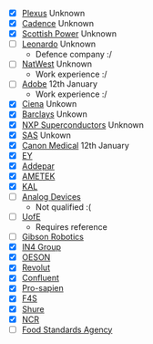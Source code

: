 - [x] [Plexus](https://www.linkedin.com/jobs/view/3779502729/?eBP=CwEAAAGMj2BJUAycuaGw3lptuVYGoyUMkDgPflP0KxSsHJFS4BwzZtvDKXxDhAJ1HGRy5LneTwFXRk9j9waT3caqqo9QWL84SJV5FrLIGR3Z7PYegpbxTy3f2o66_JzIvVRZZdjz3vFPyVtj09CJ5QYQ580LuRLXzqOrmwrdHgKy-ScnAtBhoipaDFjjOX1Hk3cvYV4eAOqiEA-tziSTY3Je3SLUzM_hrO7dcftVp2zatt9leyLHbYs1eRMw9129lKGJUSpH7oe218hFT0nJsjfcfNWOxCQcwiyPqUa-ipsnggAoRPVGlzsTAiz4EVQ1JF7UVHguSM9jDOvb5OhmpD56pwU3EdCltF943oo_u8WmbeTzam3QnZc9XzReFsSvevJg0UR2XYwAE4E&refId=2w7lMLMq6olmSuc21J%2B3fQ%3D%3D&trackingId=AL71ja5BbT39%2Fk9898jGjA%3D%3D&trk=flagship3_search_srp_jobs) Unknown
- [x] [Cadence](https://www.linkedin.com/jobs/view/software-intern-at-cadence-design-systems-3776632188/?utm_campaign=google_jobs_apply&utm_source=google_jobs_apply&utm_medium=organic&originalSubdomain=uk) Unknown
- [x] [Scottish Power](https://www.linkedin.com/jobs/view/3780348341/?eBP=CwEAAAGMj159rCB3ejifMsqbAGQPDQnkZgRQ86qXemDalG_C-hnGTstaTJl8MbhSmrxnAMOwXRzxg_7IGAILyEQF7a-o_3A9wSI906cIA8rt-VtoXgXrgkPMpQHsI03PKyb3jO2UIX8I6un3uU4b0A-oNJk9w0WOlagrFgoOrJsRAteKO_nzX6pe0jdx5_3V7vo65ALBHM2ue6sLoqS68H5csVbzZi7shc2aJXkX6KhaXCzGgPOUa86_zpv43PK_TW_xdSe0miaNF0Dj_AGJxJrib1jwoYqk_gbssITmSjZkgjVwmlgfMO2F9YzyLjdlZWwzwogp4lTpRHy03fTVnKdYdzYPBai0cO8YS5_A02WsbpxM4tguEFzpXyEdWQdkzl3fGLaZGJQV&refId=3owa696D8zgvtuvOaYUhwQ%3D%3D&trackingId=tAc2fj%2FhEPlCO%2BO%2FlBLbEA%3D%3D&trk=flagship3_search_srp_jobs) Unknown
- [ ] [Leonardo](https://www.linkedin.com/jobs/view/3778188995/?eBP=CwEAAAGMj2BEzZxkNDQuv_bJYRh-ASQRsYAKmFr-HZRRojAWMGqBu1LsUk2Nawd7Zyh3zxi18gMgk7SCb24OyISn2RkRbYwZEJ-i3Kw5prUp809oXUtJpmIbW2IjhknwAWvNNJ26S51bKLCGIMmehLTlG1iSrHsVdgDxtJgI4_wD5LJ3Ou3WErXzExpXttBUP2bSVTqRr87EZEUznhgsDHue64gbPYjVF-jHOeXhsFo1460JxDnjQFTtCJBZ4yV5ySiEpMrAPUpiO-Oo5segm80kgT6P-PG-KD8-mTmBKJW-fxWe-zDiFvc5impsoxIPGOgNr77Dwugu3ZVGzZn4l70qkNxZ8e1OtWWJoOkpWFSA4vqnqDuUTqzZ9EvHZQlc2quJjfJ_PnEY&refId=22wrxfMPPbWSbpGzwKMvrg%3D%3D&trackingId=aqjYbRIePs3OuEmJFajNvA%3D%3D&trk=flagship3_search_srp_jobs) Unknown
	- Defence company :/
- [ ] [NatWest](https://jobs.natwestgroup.com/jobs/13295713-software-engineering-internship?bid=370) Unknown
	- Work experience :/
- [ ] [Adobe](https://careers.adobe.com/us/en/job/ADOBUSR139567EXTERNALENUS/2024-Intern-Software-Development-Engineering?utm_medium=phenom-feeds&source=LinkedIn&utm_source=linkedin) 12th January
	- Work experience :/
- [x] [Ciena](https://www.linkedin.com/jobs/view/3771941310/?eBP=CwEAAAGMj2BEzelKeA8_ut1VGudW3KIyuFx1CCb6JQYBCIO55yqJNmCqqmfGoWsb56BOK-f_iWtjRugZieBpaK9_4d22E4IS_dZdk1yHfoC5knScmy7-l6V5lmDYNmo3-wdtZa5ZLGVYcanOmr4rDPFE_PPkrON-eokqAAZ-jlZmlhi_Nuo2Tb_iV0kNzACpFJu7NMOomiTy-lq-WOEy8wXWnIMABMp8V2rVsK-fWnLQxZVjZ2prZs7WwdZs281GLPSBL7zTS-TYEydXqcS72GFPQp0W_yoDv_afh65yB6hX28fzjdrl6V_L5-wtNXuln1CUwcaOyZKRxDRYIasth0wThNPBQHAXWuRgLrRZs7sN9CqyRrKyPT1hGrKV5QRGZP5XPVM&refId=22wrxfMPPbWSbpGzwKMvrg%3D%3D&trackingId=muXR9ZflfN5aGgBzz63ucg%3D%3D&trk=flagship3_search_srp_jobs) Unkown
- [x] [Barclays](https://www.linkedin.com/jobs/view/technology-developer-summer-internship-programme-2024-glasgow-at-barclays-3709990301/?utm_campaign=google_jobs_apply&utm_source=google_jobs_apply&utm_medium=organic&originalSubdomain=uk) Unkown
- [x] [NXP Superconductors](https://www.linkedin.com/jobs/view/internship-software-engineering-2024-at-nxp-semiconductors-3784395814/?utm_campaign=google_jobs_apply&utm_source=google_jobs_apply&utm_medium=organic&originalSubdomain=uk) Unknown
- [x] [SAS](https://uk.whatjobs.com/job/Summer-2024-Technical/city-of-glasgow-glasgow/270260006?utm_campaign=google_jobs_apply&utm_source=google_jobs_apply&utm_medium=organic) Unkown
- [x] [Canon Medical](https://equatecareerhub.org.uk/job/summer-interns-2024-canon-medical/?utm_campaign=google_jobs_apply&utm_source=google_jobs_apply&utm_medium=organic) 12th January
- [x] [EY](https://ukstudents.ey.com/?jobs=%26program%5B%5D%3D41%26business-area%5B%5D%3D60%26sub-business-area%5B%5D%3D91%26location%5B%5D%3D52%26programme-start-date%5B%5D%3D45%26source%3DIndeed&paged=1)
- [x] [Addepar](https://www.glassdoor.co.uk/job-listing/software-engineer-intern-trading-edi-addepar-JV_IC3312271_KO0,36_KE37,44.htm?jl=1009091590630&cs=1_df3ed31d&s=58&t=SR&pos=104&src=GD_JOB_AD&guid=0000018dc6ea6fe78b0fcffd4a9d0b68&jobListingId=1009091590630&ea=1&ao=1136043&vt=w&jrtk=5-yul1-0-1hn3eks5rhdid800-53b4308a3e9214d2&cb=1708439269701&ctt=1708439311949)
- [x] [AMETEK](https://www.glassdoor.co.uk/job-listing/software-engineering-intern-openware-ametek-JV_IC3312271_KO0,36_KE37,43.htm?jl=1009106595311&cs=1_8a114175&s=58&t=SR&pos=107&src=GD_JOB_AD&guid=0000018dc6ea6fe78b0fcffd4a9d0b68&jobListingId=1009106595311&ao=1136043&vt=w&jrtk=5-yul1-0-1hn3eks5rhdid800-76b7707df9050023&cb=1708439269701&ctt=1708439323344)
- [x] [KAL](https://www.glassdoor.co.uk/job-listing/intern-software-engineer-kal-atm-software-gmbh-JV_IC3312271_KO0,24_KE25,46.htm?jl=1008798029194&cs=1_2125d2e3&s=350&t=REC_JOBS&pos=103&src=GD_JOB_AD&guid=0000018dc6eb2db4a2429b6f9d63ee0d&jobListingId=1008798029194&ao=1136043&vt=w&jrtk=5-yul1-1-1hn3embf8g0n7801-1fb66c47dd177102&cb=1708439318234&ctt=1708439878392)
- [ ] [Analog Devices](https://www.glassdoor.co.uk/job-listing/fy24-software-engineering-intern-analog-devices-JV_IC3312271_KO0,32_KE33,47.htm?jl=1009100492089&cs=1_05ef4bac&s=58&t=SR&pos=108&src=GD_JOB_AD&guid=0000018dc6ea6fe78b0fcffd4a9d0b68&jobListingId=1009100492089&ao=1136043&vt=w&jrtk=5-yul1-0-1hn3eks5rhdid800-43ad0814b51a48b9&cb=1708439269702&ctt=1708439327843)
	- Not qualified :(
- [ ] [UofE](https://www.glassdoor.co.uk/job-listing/web-developer-intern-employ-ed-on-campus-university-of-edinburgh-JV_IC3312271_KO0,40_KE41,64.htm?jl=1009133279227&cs=1_f65e8c32&s=58&t=SR&pos=112&src=GD_JOB_AD&guid=0000018dc6ea6fe78b0fcffd4a9d0b68&jobListingId=1009133279227&ao=1136043&vt=w&jrtk=5-yul1-0-1hn3eks5rhdid800-d5026439ec01b8e5&cb=1708439269702&ctt=1708439342694)
	- Requires reference
- [ ] [Gibson Robotics](https://www.brightnetwork.co.uk/graduate-jobs/gibson-robotics/software-internship-glasgow-2024?search_id=5a0dfc5cd0a3e6c8623d15696c7ce184&search_position=1)
- [x] [IN4 Group](https://www.linkedin.com/jobs/view/3821503512/?eBP=CwEAAAGNxuwZ7ZT027fWN4EO3C8cOYxzsz47vMLoLIySkD4Ahv0tFusWWotH6w0GO2Sf1qxKBw-zud5ofHyATrgbYP7qtg0BfSeXS5Q4Xu_roHDkXnhvl8fqYpKJAnEU3yPm103NanbtWqV-KPsQaSoYcJuoFSFcZkdaDPzY1uNe8ffovSHxjjihODZ-buMWbpgomTLIrOIDOkYyV28oR6X7_1an-K2nc3sMRrSNzhwdRBfznIpQKVAS5fCT6m-VNe07TPRcJwGiLmjIWuNT74FNMS1qmIphKs0W5C5v68aEQgjiuFAm_DNWXYsJdZwt6cl7M1kIva1bxuH1X6xU0sZDvYTIVYoyC3K7kj7eXmS9oPVuqQI8g36YSSiDs4Kxfzn_gTBY6afRexu10UfkuDIFfyF54AuQ&refId=aPv7qNcA6kPRsNUtmLUItQ%3D%3D&trackingId=kygvUEIuTwB6PQR1t6x18g%3D%3D&trk=flagship3_search_srp_jobs)
- [x] [OESON](https://www.linkedin.com/jobs/view/3835136147/?alternateChannel=search&refId=%2BGMA2XOiNEw7zW4S%2BT6bYQ%3D%3D&trackingId=bkFvnRQ%2FDCOlwF3fWPLcZA%3D%3D)
- [x] [Revolut](https://www.linkedin.com/jobs/view/3803616987/?eBP=CwEAAAGNxu5PuCKWdWSKJNAMFqS6GK9PEjPoyt3XHuBNoNYgFmdEOX7Oov5dYfJvHRUOl96wnA0gI0dkoch6YscwhrXY4rrPJ3FJHXjJjQSbqsHLhKC1csg77XKxZIw6C5znuzRIy6EnFSiphx-NPMW68608pjoP6rpSXXKozpoGUlZmnPxvWhDdkZV7g_k59N6bBEHRqqaDNGQbgDWe9E4T6vWs28toXKny4JtzDLfzA59dW49E0VvgaFFThCN26Sqpsi4empINPHxCkbUkcJUsMZxWodmI9Hy35CbKmxXu4qIjkNxzfy7yODNWzlZHXlkt3Hi6xA8izlNU_vWUGzCSFDa7vfffG0p45p60GEt9OFoPpB_Qkq5DKDAb0DKaipXEM0xdVNued2_rPo7UHPaFhk0PuuF6oAs&refId=6JB4T88UXzWhdW5%2F16YJiQ%3D%3D&trackingId=YW8dB99lKI9gki07O2pS4w%3D%3D&trk=flagship3_search_srp_jobs)
- [x] [Confluent](https://www.linkedin.com/jobs/view/3828284521/?eBP=CwEAAAGNxu5PuF5YnuACr1HgujrRvnyW3Vkm4qygFSxcHa9eTebDw7DdNPoYtSwltPAu2--dOr597HiQj2PaPcm7BJvlhZCEbJhwr-RkMWZ6S96FTtYygvUoqgatsw5qXEH0O7a-aRdAHHnNnwJCsMNlltjY6jVdIPe2PV0LE3SpA-6YlF5XmiTojhE3aGcUUutL_CKaK1EC8pRbVjd2VZiw_rASE51KeuM3MPnfBRKXf3QDzXyyHEiA_qsEqxdUWKA_nnckx525wfeTDUlEm5RtIpu5cLtjiC1Take9aSJBySre45AUeF4DQc6nfXE1P3uaIRj4GyC6dZi-4lp8jHghacRTXOORdP8-wFgXWvlCPv39Aeaxu5GllHNMCq0zYWsU-l5nJg-4DfoC_RU7j9ki609W1Tf7xfY&refId=6JB4T88UXzWhdW5%2F16YJiQ%3D%3D&trackingId=i7XJQ2VVZUdQgiQ%2Fg7Qwxw%3D%3D&trk=flagship3_search_srp_jobs)
- [x] [Pro-sapien](https://www.linkedin.com/jobs/view/3804635386/?eBP=CwEAAAGNxu5PuFjantKeQkIZay_9XL8F2fBFmnGCXEqeetxBXiRRV4ODhP7HJgGx76f7g8JPVz46Cr2pfDW_5cumxfKYHLEkyH-Yvb5U7Pkchg83IkgDFCiDl7ToUP9AJjroprsNGUD1lSEP_QP4Xw7KnqD0Mex15XfXcDKSYOe4zPgZnCPwss0bnqmGYs03glcB3A4MV8Qp9CBoZeuZNn4ZjhPHyl6k91gDhZaqpIxuE-c1dd6CU39LJnoTgE-5QZNV41AhMOjsQ8N9tiQGYvwix2wvRHO3RD2QUUUE_2oOBzAH_KrW0mAiqafL8kzRboK8ce-aD8bwODpicgUpddv_myeidyAOsYCg&refId=6JB4T88UXzWhdW5%2F16YJiQ%3D%3D&trackingId=bta5ncRLdHPSyeyzjM%2Fgqw%3D%3D&trk=flagship3_search_srp_jobs)
- [x] [F4S](https://www.linkedin.com/jobs/view/3787781361/?eBP=CwEAAAGNxu5PuNwswv6XRF5RSEuEhXhBJW9YnKww6e8tQqrkrtfnrJPlnwZgh4j5RT0pL3z2B96ZJFp36S9B_1U4nYfi6ZRsX0maf2FipC_v8VNfBe4EshAqB_BNfwFBnzzxtnS-VzTy5T_s6AR4xucSUWk6xzTQwAruOrPszagPTn1uH9j9D1NDqE5S-QB9lODQRqNZfPbrghQMDM3UGg2VdxKP3OhqvLJUJIkU4fpcuViLR6cQluWvhEcpm3gtQJCEB9iQ-Qwrriwslcrotmsz8OI1qh6xvSZg1R7XTmLi-JLGQcB5pby_0aQApa3c3AGVhBybSEPQ1OTuBxU3M6XIkJuKaLsN475J&refId=6JB4T88UXzWhdW5%2F16YJiQ%3D%3D&trackingId=qXciF4nsYc%2FrtlHIbOnlHw%3D%3D&trk=flagship3_search_srp_jobs)
- [x] [Shure](https://uk.indeed.com/viewjob?jk=febeb9d1c0ee4f26&tk=1hp8skagbkcor80k&from=serp&vjs=3)
- [x] [NCR](https://uk.indeed.com/viewjob?jk=2f8ef648fcdfd544&tk=1hp8skagbkcor80k&from=serp&vjs=3)
- [ ] [Food Standards Agency](https://www.civilservicejobs.service.gov.uk/csr/index.cgi?SID=cGFnZWFjdGlvbj12aWV3dmFjYnlqb2JsaXN0JnBhZ2VjbGFzcz1Kb2JzJnNlYXJjaHBhZ2U9MSZvd25lcnR5cGU9ZmFpciZvd25lcj01MDcwMDAwJnNlYXJjaHNvcnQ9c2NvcmUmam9ibGlzdF92aWV3X3ZhYz0xOTAyNDA3JnVzZXJzZWFyY2hjb250ZXh0PTcyNTQ4NzY1JnJlcXNpZz0xNzEwMTQ5MzMyLWI5YWMzYzljNGJiZmUxYzIzZjVhNmM2ZTJhMTEyNzA2YzYwMTQ5M2M=)